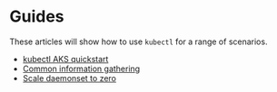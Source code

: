 # Guides

These articles will show how to use `kubectl` for a range of scenarios.

* [kubectl AKS quickstart](./pages/quickstart-connect-to-aks.md)
* [Common information gathering](./pages/common-info-gathering.md)
* [Scale daemonset to zero](./pages/scale-daemonset-to-zero.md)